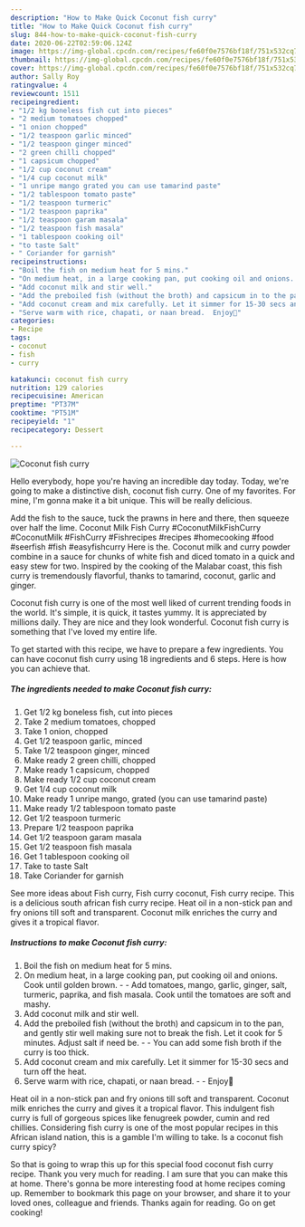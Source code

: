 ```yaml
---
description: "How to Make Quick Coconut fish curry"
title: "How to Make Quick Coconut fish curry"
slug: 844-how-to-make-quick-coconut-fish-curry
date: 2020-06-22T02:59:06.124Z
image: https://img-global.cpcdn.com/recipes/fe60f0e7576bf18f/751x532cq70/coconut-fish-curry-recipe-main-photo.jpg
thumbnail: https://img-global.cpcdn.com/recipes/fe60f0e7576bf18f/751x532cq70/coconut-fish-curry-recipe-main-photo.jpg
cover: https://img-global.cpcdn.com/recipes/fe60f0e7576bf18f/751x532cq70/coconut-fish-curry-recipe-main-photo.jpg
author: Sally Roy
ratingvalue: 4
reviewcount: 1511
recipeingredient:
- "1/2 kg boneless fish cut into pieces"
- "2 medium tomatoes chopped"
- "1 onion chopped"
- "1/2 teaspoon garlic minced"
- "1/2 teaspoon ginger minced"
- "2 green chilli chopped"
- "1 capsicum chopped"
- "1/2 cup coconut cream"
- "1/4 cup coconut milk"
- "1 unripe mango grated you can use tamarind paste"
- "1/2 tablespoon tomato paste"
- "1/2 teaspoon turmeric"
- "1/2 teaspoon paprika"
- "1/2 teaspoon garam masala"
- "1/2 teaspoon fish masala"
- "1 tablespoon cooking oil"
- "to taste Salt"
- " Coriander for garnish"
recipeinstructions:
- "Boil the fish on medium heat for 5 mins."
- "On medium heat, in a large cooking pan, put cooking oil and onions. Cook until golden brown.  Add tomatoes, mango, garlic, ginger, salt, turmeric, paprika, and fish masala. Cook until the tomatoes are soft and mashy."
- "Add coconut milk and stir well."
- "Add the preboiled fish (without the broth) and capsicum in to the pan, and gently stir well making sure not to break the fish. Let it cook for 5 minutes. Adjust salt if need be.  You can add some fish broth if the curry is too thick."
- "Add coconut cream and mix carefully. Let it simmer for 15-30 secs and turn off the heat."
- "Serve warm with rice, chapati, or naan bread.  Enjoy🌹"
categories:
- Recipe
tags:
- coconut
- fish
- curry

katakunci: coconut fish curry 
nutrition: 129 calories
recipecuisine: American
preptime: "PT37M"
cooktime: "PT51M"
recipeyield: "1"
recipecategory: Dessert

---
```



![Coconut fish curry](https://img-global.cpcdn.com/recipes/fe60f0e7576bf18f/751x532cq70/coconut-fish-curry-recipe-main-photo.jpg)

Hello everybody, hope you're having an incredible day today. Today, we're going to make a distinctive dish, coconut fish curry. One of my favorites. For mine, I'm gonna make it a bit unique. This will be really delicious.

Add the fish to the sauce, tuck the prawns in here and there, then squeeze over half the lime. Coconut Milk Fish Curry #CoconutMilkFishCurry #CoconutMilk #FishCurry #Fishrecipes #recipes #homecooking #food #seerfish #fish #easyfishcurry Here is the. Coconut milk and curry powder combine in a sauce for chunks of white fish and diced tomato in a quick and easy stew for two. Inspired by the cooking of the Malabar coast, this fish curry is tremendously flavorful, thanks to tamarind, coconut, garlic and ginger.

Coconut fish curry is one of the most well liked of current trending foods in the world. It's simple, it is quick, it tastes yummy. It is appreciated by millions daily. They are nice and they look wonderful. Coconut fish curry is something that I've loved my entire life.


To get started with this recipe, we have to prepare a few ingredients. You can have coconut fish curry using 18 ingredients and 6 steps. Here is how you can achieve that.

<!--inarticleads1-->

##### The ingredients needed to make Coconut fish curry:

1. Get 1/2 kg boneless fish, cut into pieces
1. Take 2 medium tomatoes, chopped
1. Take 1 onion, chopped
1. Get 1/2 teaspoon garlic, minced
1. Take 1/2 teaspoon ginger, minced
1. Make ready 2 green chilli, chopped
1. Make ready 1 capsicum, chopped
1. Make ready 1/2 cup coconut cream
1. Get 1/4 cup coconut milk
1. Make ready 1 unripe mango, grated (you can use tamarind paste)
1. Make ready 1/2 tablespoon tomato paste
1. Get 1/2 teaspoon turmeric
1. Prepare 1/2 teaspoon paprika
1. Get 1/2 teaspoon garam masala
1. Get 1/2 teaspoon fish masala
1. Get 1 tablespoon cooking oil
1. Take to taste Salt
1. Take  Coriander for garnish


See more ideas about Fish curry, Fish curry coconut, Fish curry recipe. This is a delicious south african fish curry recipe. Heat oil in a non-stick pan and fry onions till soft and transparent. Coconut milk enriches the curry and gives it a tropical flavor. 

<!--inarticleads2-->

##### Instructions to make Coconut fish curry:

1. Boil the fish on medium heat for 5 mins.
1. On medium heat, in a large cooking pan, put cooking oil and onions. Cook until golden brown. -  - Add tomatoes, mango, garlic, ginger, salt, turmeric, paprika, and fish masala. Cook until the tomatoes are soft and mashy.
1. Add coconut milk and stir well.
1. Add the preboiled fish (without the broth) and capsicum in to the pan, and gently stir well making sure not to break the fish. Let it cook for 5 minutes. Adjust salt if need be. -  - You can add some fish broth if the curry is too thick.
1. Add coconut cream and mix carefully. Let it simmer for 15-30 secs and turn off the heat.
1. Serve warm with rice, chapati, or naan bread. -  - Enjoy🌹


Heat oil in a non-stick pan and fry onions till soft and transparent. Coconut milk enriches the curry and gives it a tropical flavor. This indulgent fish curry is full of gorgeous spices like fenugreek powder, cumin and red chillies. Considering fish curry is one of the most popular recipes in this African island nation, this is a gamble I&#39;m willing to take. Is a coconut fish curry spicy? 

So that is going to wrap this up for this special food coconut fish curry recipe. Thank you very much for reading. I am sure that you can make this at home. There's gonna be more interesting food at home recipes coming up. Remember to bookmark this page on your browser, and share it to your loved ones, colleague and friends. Thanks again for reading. Go on get cooking!
